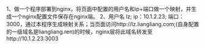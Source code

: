 1、做一个程序部署到nginx，将页面中配置的用户名和ip+端口做一个映射，并生成一个nginx配置文件保存在nginx端。
2、用户名 lz; ip：10.1.2.23; 端口：3000，通过本程序生成映射关系；当页面访问http://lz.liangliang.com;(自身配置的一级域名是liangliang.ren)的时候，nginx层将此域名转发至http://10.1.2.23:3003